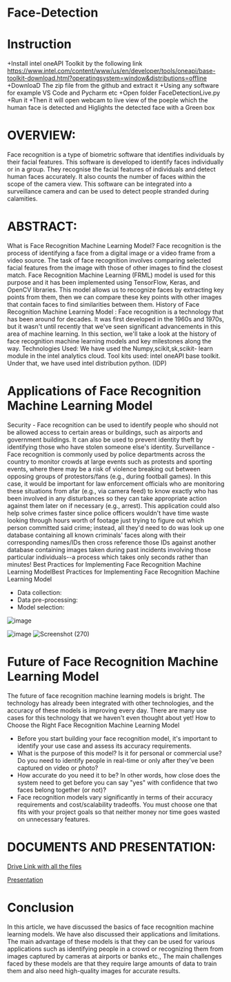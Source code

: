 # Face-Detection
# Instruction
+Install intel oneAPI Toolkit by the following link
https://www.intel.com/content/www/us/en/developer/tools/oneapi/base-toolkit-download.html?operatingsystem=window&distributions=offline
+DownloaD The zip file from the github and extract it
+Using any software for example VS Code and Pycharm etc
+Open folder FaceDetectionLive.py
+Run it
+Then it will open webcam to live view of the poeple which the human face is detected and Higlights the detected face with a Green box
# OVERVIEW:
Face recognition is a type of biometric software that identifies individuals by their facial features. This software is developed to identify faces individually or in a group. They recognise the facial features of individuals and detect human faces accurately. It also counts the number of faces within the scope of the camera view. This software can be integrated into a surveillance camera and can be used to detect people stranded during calamities.
# ABSTRACT:
What is Face Recognition Machine Learning Model?
Face recognition is the process of identifying a face from a digital image or a video frame from a video source. The task of face recognition involves comparing selected facial features from the image with those of other images to find the closest match.
Face Recognition Machine Learning (FRML) model is used for this purpose and it has been implemented using TensorFlow, Keras, and OpenCV libraries. This model allows us to recognize faces by extracting key points from them, then we can compare these key points with other images that contain faces to find similarities between them.
History of Face Recognition Machine Learning Model :
Face recognition is a technology that has been around for decades. It was first developed in the 1960s and 1970s, but it wasn't until recently that we've seen significant advancements in this area of machine learning.
In this section, we'll take a look at the history of face recognition machine learning models and key milestones along the way.
Technologies Used:
We have used the Numpy,scikit,sk,scikit- learn module in the intel analytics cloud.
Tool kits used:  intel oneAPI base toolkit.
                            Under that, we have used intel distribution         python. (IDP)


# Applications of Face Recognition Machine Learning Model
Security - Face recognition can be used to identify people who should not be allowed access to certain areas or buildings, such as airports and government buildings. It can also be used to prevent identity theft by identifying those who have stolen someone else's identity.
Surveillance - Face recognition is commonly used by police departments across the country to monitor crowds at large events such as protests and sporting events, where there may be a risk of violence breaking out between opposing groups of protestors/fans (e.g., during football games). In this case, it would be important for law enforcement officials who are monitoring these situations from afar (e.g., via camera feed) to know exactly who has been involved in any disturbances so they can take appropriate action against them later on if necessary (e.g., arrest). This application could also help solve crimes faster since police officers wouldn't have time waste looking through hours worth of footage just trying to figure out which person committed said crime; instead, all they'd need to do was look up one database containing all known criminals' faces along with their corresponding names/IDs then cross reference those IDs against another database containing images taken during past incidents involving those particular individuals--a process which takes only seconds rather than minutes!
Best Practices for Implementing Face Recognition Machine Learning ModelBest Practices for Implementing Face Recognition Machine Learning Model
+	Data collection:
+	Data pre-processing:
+	Model selection:
 
![image](https://user-images.githubusercontent.com/128407097/226568211-25d9663b-1390-4a01-9877-d89ec7cb36e7.png)

![image](https://user-images.githubusercontent.com/128407097/226568317-654dfa1e-25b4-4bfc-8219-b500c059d9f1.png)
![Screenshot (270)](https://user-images.githubusercontent.com/128407097/226574124-198ad909-f6f1-436c-b133-e24cd5979275.png)


 


# Future of Face Recognition Machine Learning Model
The future of face recognition machine learning models is bright. The technology has already been integrated with other technologies, and the accuracy of these models is improving every day. There are many use cases for this technology that we haven't even thought about yet!
How to Choose the Right Face Recognition Machine Learning Model
+	Before you start building your face recognition model, it's important to identify your use case and assess its accuracy requirements.
+	What is the purpose of this model? Is it for personal or commercial use? Do you need to identify people in real-time or only after they've been captured on video or photo?
+	How accurate do you need it to be? In other words, how close does the system need to get before you can say "yes" with confidence that two faces belong together (or not)?
+	Face recognition models vary significantly in terms of their accuracy requirements and cost/scalability tradeoffs. You must choose one that fits with your project goals so that neither money nor time goes wasted on unnecessary features.

# DOCUMENTS AND PRESENTATION:
 [Drive Link with all the files](https://drive.google.com/drive/folders/1xRCzD6tg3FZKoV1AjcE1ZJuUBkgWy4mm?usp=sharing)
 
 [Presentation](https://docs.google.com/presentation/d/1sP76utILBtNQ6JTMYUoMtmkqknoD4ISt/edit?usp=sharing&ouid=110065403006665416001&rtpof=true&sd=true)



# Conclusion
In this article, we have discussed the basics of face recognition machine learning models. We have also discussed their applications and limitations.
The main advantage of these models is that they can be used for various applications such as identifying people in a crowd or recognizing them from images captured by cameras at airports or banks etc., The main challenges faced by these models are that they require large amounts of data to train them and also need high-quality images for accurate results.
